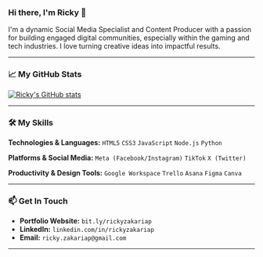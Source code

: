 ### Hi there, I'm Ricky 👋

I'm a dynamic Social Media Specialist and Content Producer with a passion for building engaged digital communities, especially within the gaming and tech industries. I love turning creative ideas into impactful results.

---

### 📈 My GitHub Stats

[![Ricky's GitHub stats](https://github-readme-stats.vercel.app/api?username=rickyzakariap&show_icons=true&theme=tokyonight&rank_icon=github)](https://github.com/anuraghazra/github-readme-stats)

---

### 🛠️ My Skills

**Technologies & Languages:**
`HTML5` `CSS3` `JavaScript` `Node.js` `Python`

**Platforms & Social Media:**
`Meta (Facebook/Instagram)` `TikTok` `X (Twitter)`

**Productivity & Design Tools:**
`Google Workspace` `Trello` `Asana` `Figma` `Canva`

---

### 📫 Get In Touch

* **Portfolio Website:** `bit.ly/rickyzakariap`
* **LinkedIn:** `linkedin.com/in/rickyzakariap`
* **Email:** `ricky.zakariap@gmail.com`

---
